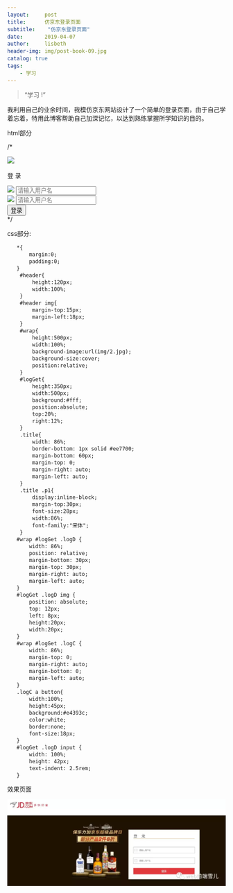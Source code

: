 ```yaml
---
layout:     post
title:      仿京东登录页面
subtitle:    "仿京东登录页面"
date:       2019-04-07
author:     lisbeth
header-img: img/post-book-09.jpg
catalog: true
tags:
    - 学习
---
```


> “学习 !”

我利用自己的业余时间，我模仿京东网站设计了一个简单的登录页面，由于自己学着忘着，特用此博客帮助自己加深记忆，以达到熟练掌握所学知识的目的。

html部分

/*<!DOCTYPE html>
<html lang="en">
<head>
    <meta charset="UTF-8">
    <title>登录</title>
 </head>
<body>
    <div id="header">
        <img src="img/logo.png">
    </div>
    <div id="wrap">
        <div id="logGet">
            <div class="title">
                <p class="p1">登&nbsp;录</p>
            </div>
            <div class="logD">
                <img src="img/loginname.png">
                <input type="text" placeholder="请输入用户名">
            </div>
            <div class="logD">
                <img src="img/loginpsd.png">
                <input type="text" placeholder="请输入用户名">
            </div>
            <div class="logC">
                <a href="#"><button>登录</button></a>
            </div>
        </div>
    </div>
</body>
</html>
*/

css部分:
       
       *{
           margin:0;
           padding:0;
       }
        #header{
            height:120px;
            width:100%;
        }
        #header img{
            margin-top:15px;
            margin-left:18px;
        }
        #wrap{
            height:500px;
            width:100%;
            background-image:url(img/2.jpg);
            background-size:cover;
            position:relative;
        }
        #logGet{
            height:350px;
            width:500px;
            background:#fff;
            position:absolute;
            top:20%;
            right:12%;
        }
        .title{
            width: 86%;
            border-bottom: 1px solid #ee7700;
            margin-bottom: 60px;
            margin-top: 0;
            margin-right: auto;
            margin-left: auto;
        }
        .title .p1{
            display:inline-block;
            margin-top:30px;
            font-size:28px;
            width:86%;
            font-family:"宋体";
        }
       #wrap #logGet .logD {
           width: 86%;
           position: relative;
           margin-bottom: 30px;
           margin-top: 30px;
           margin-right: auto;
           margin-left: auto;
       }
       #logGet .logD img {
           position: absolute;
           top: 12px;
           left: 8px;
           height:20px;
           width:20px;
       }
       #wrap #logGet .logC {
           width: 86%;
           margin-top: 0;
           margin-right: auto;
           margin-bottom: 0;
           margin-left: auto;
       }
       .logC a button{
           width:100%;
           height:45px;
           background:#e4393c;
           color:white;
           border:none;
           font-size:18px;
       }
       #logGet .logD input {
           width: 100%;
           height: 42px;
           text-indent: 2.5rem;
       }


效果页面

![效果图](https://github.com/lisbeth0720/lisbeth0720.github.io/blob/master/img/jd_login.webp)






